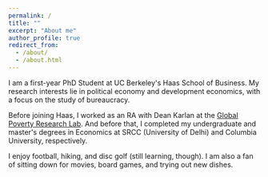 ```yaml
---
permalink: /
title: ""
excerpt: "About me"
author_profile: true
redirect_from: 
  - /about/
  - /about.html
---
```



I am a first-year PhD Student at UC Berkeley's Haas School of Business. My research interests lie in political economy and development economics, with a focus on the study of bureaucracy. 

Before joining Haas, I worked as an RA with Dean Karlan at the [Global Poverty Research Lab](https://www.kellogg.northwestern.edu/research/global-poverty-research-lab.aspx). And before that, I completed my undergraduate and master's degrees in Economics at SRCC (University of Delhi) and Columbia University, respectively.
 
I enjoy football, hiking, and disc golf (still learning, though). I am also a fan of sitting down for movies, board games, and trying out new dishes. 





